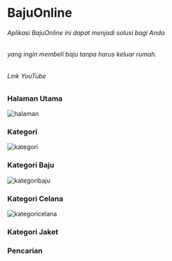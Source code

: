 # BajuOnline

###### Aplikasi BajuOnline ini dapat menjadi solusi bagi Anda 
###### yang ingin membeli baju tanpa harus keluar rumah. 


###### Link YouTube


### Halaman Utama
![halaman](https://user-images.githubusercontent.com/105085563/177260899-82451807-8a12-495c-a00c-7183a30831b7.jpg)

### Kategori
![kategori](https://user-images.githubusercontent.com/105085563/177261277-21e7fc76-48f5-4aad-aeb8-c89813beeef0.jpg)

### Kategori Baju
![kategoribaju](https://user-images.githubusercontent.com/105085563/177261461-5cdade46-1935-4676-8cf0-3b344640ba95.jpg)

### Kategori Celana
![kategoricelana](https://user-images.githubusercontent.com/105085563/177261812-e668e57a-b070-43c2-b3d1-eb98a80ee836.jpg)

### Kategori Jaket 


### Pencarian




